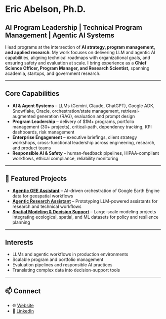 # Eric Abelson, Ph.D.

## AI Program Leadership | Technical Program Management | Agentic AI Systems

I lead programs at the intersection of **AI strategy, program management, and applied research**. My work focuses on delivering LLM and agentic AI capabilities, aligning technical roadmaps with organizational goals, and ensuring safety and evaluation at scale. I bring experience as a **Chief Science Officer, Program Manager, and Research Scientist**, spanning academia, startups, and government research.

---

## Core Capabilities
- **AI & Agent Systems** – LLMs (Gemini, Claude, ChatGPT), Google ADK, Snowflake, Oracle, orchestration/state management, retrieval-augmented generation (RAG), evaluation and prompt design
- **Program Leadership** – delivery of $1M+ programs, portfolio management (30+ projects), critical-path, dependency tracking, KPI dashboards, risk management
- **Enterprise Engagement** – executive briefings, client strategy workshops, cross-functional leadership across engineering, research, and product teams
- **Responsible AI & Safety** – human-feedback pipelines, HIPAA-compliant workflows, ethical compliance, reliability monitoring

---

## 📂 Featured Projects
- [**Agentic GEE Assistant**](https://github.com/ericabelson/agentic-gee-assistant) – AI-driven orchestration of Google Earth Engine data for geospatial workflows
- [**Agentic Research Assistant**](https://github.com/ericabelson/agentic-research-assistant) – Prototyping LLM-powered assistants for research and technical workflows
- [**Spatial Modeling & Decision Support**](https://ericabelson.com/research.html) – Large-scale modeling projects integrating ecological, spatial, and ML datasets for policy and resilience planning

---

## Interests
- LLMs and agentic workflows in production environments  
- Scalable program and portfolio management   
- Evaluation pipelines and responsible AI practices  
- Translating complex data into decision-support tools  

---

## 📫 Connect
- 🌐 [Website](https://ericabelson.com)  
- 💼 [LinkedIn](https://www.linkedin.com/in/ericabelson)  
